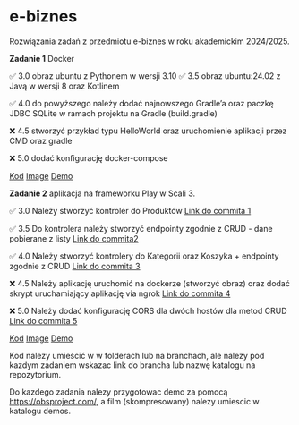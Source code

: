 # e-biznes
Rozwiązania zadań z przedmiotu e-biznes w roku akademickim 2024/2025.


**Zadanie 1** Docker

:white_check_mark: 3.0 obraz ubuntu z Pythonem w wersji 3.10 
:white_check_mark: 3.5 obraz ubuntu:24.02 z Javą w wersji 8 oraz Kotlinem 

:white_check_mark: 4.0 do powyższego należy dodać najnowszego Gradle’a oraz paczkę JDBC
SQLite w ramach projektu na Gradle (build.gradle) 

:x: 4.5 stworzyć przykład typu HelloWorld oraz uruchomienie aplikacji
przez CMD oraz gradle 

:x: 5.0 dodać konfigurację docker-compose 


[Kod](https://github.com/ga1ile0/e-biznes/tree/main/docker-zadanie1)
[Image](https://hub.docker.com/r/ga1ile0/ebiznes-zadanie1)
[Demo]()

**Zadanie 2** aplikacja na frameworku Play w Scali 3.

:white_check_mark: 3.0 Należy stworzyć kontroler do Produktów [Link do commita 1](hhttps://github.com/ga1ile0/e-biznes/commit/5e23ff862967d8df19e71d2814f34b4b479aeb12)

:white_check_mark: 3.5 Do kontrolera należy stworzyć endpointy zgodnie z CRUD - dane
pobierane z listy [Link do commita2 ]()

:white_check_mark: 4.0 Należy stworzyć kontrolery do Kategorii oraz Koszyka + endpointy
zgodnie z CRUD [Link do commita 3]()

:x: 4.5 Należy aplikację uruchomić na dockerze (stworzyć obraz) oraz dodać
skrypt uruchamiający aplikację via ngrok [Link do commita 4]()

:x: 5.0 Należy dodać konfigurację CORS dla dwóch hostów dla metod CRUD [Link do commita 5]()


[Kod](https://github.com/ga1ile0/e-biznes/tree/main/docker-zadanie2)
[Image]()
[Demo]()


Kod nalezy umieścić w w folderach lub na branchach, ale nalezy pod kazdym zadaniem wskazac link do brancha lub nazwę katalogu na repozytorium. 

Do kazdego zadania nalezy przygotowac demo za pomocą https://obsproject.com/, a film (skompresowany) nalezy umiescic w katalogu demos.